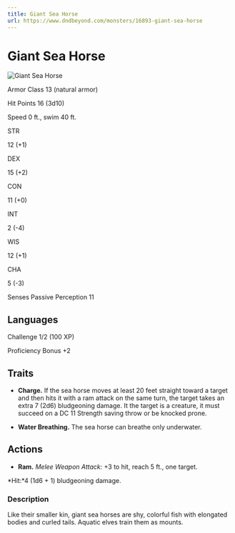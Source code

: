 ```yaml
---
title: Giant Sea Horse
url: https://www.dndbeyond.com/monsters/16893-giant-sea-horse
---
```


# Giant Sea Horse

![Giant Sea Horse](giant-sea-horse.png)

Armor Class
13
(natural armor)

Hit Points
16
(3d10)

Speed
0 ft., swim 40 ft.

STR

12
(+1)

DEX

15
(+2)

CON

11
(+0)

INT

2
(-4)

WIS

12
(+1)

CHA

5
(-3)

Senses
Passive Perception 11

Languages
--

Challenge
1/2 (100 XP)

Proficiency Bonus
+2

## Traits

* **Charge.** If the sea horse moves at least 20 feet straight toward a target and then hits it with a ram attack on the same turn, the target takes an extra 7 (2d6) bludgeoning damage. It the target is a creature, it must succeed on a DC 11 Strength saving throw or be knocked prone.

* **Water Breathing.** The sea horse can breathe only underwater.

## Actions

* **Ram.** *Melee Weapon Attack:* +3 to hit, reach 5 ft., one target.

*Hit:*4 (1d6 + 1) bludgeoning damage.

### Description

Like their smaller kin, giant sea horses are shy, colorful fish with elongated bodies and curled tails. Aquatic elves train them as mounts.